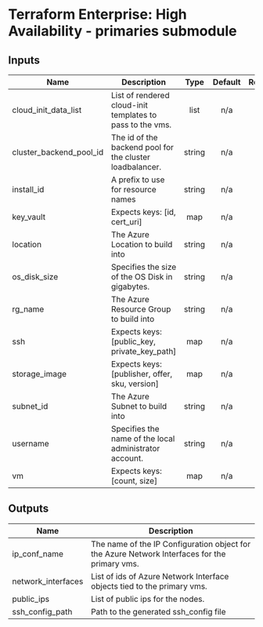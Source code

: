# Terraform Enterprise: High Availability - primaries submodule


## Inputs

| Name | Description | Type | Default | Required |
|------|-------------|:----:|:-----:|:-----:|
| cloud\_init\_data\_list | List of rendered cloud-init templates to pass to the vms. | list | n/a | yes |
| cluster\_backend\_pool\_id | The id of the backend pool for the cluster loadbalancer. | string | n/a | yes |
| install\_id | A prefix to use for resource names | string | n/a | yes |
| key\_vault | Expects keys: [id, cert_uri] | map | n/a | yes |
| location | The Azure Location to build into | string | n/a | yes |
| os\_disk\_size | Specifies the size of the OS Disk in gigabytes. | string | n/a | yes |
| rg\_name | The Azure Resource Group to build into | string | n/a | yes |
| ssh | Expects keys: [public_key, private_key_path] | map | n/a | yes |
| storage\_image | Expects keys: [publisher, offer, sku, version] | map | n/a | yes |
| subnet\_id | The Azure Subnet to build into | string | n/a | yes |
| username | Specifies the name of the local administrator account. | string | n/a | yes |
| vm | Expects keys: [count, size] | map | n/a | yes |

## Outputs

| Name | Description |
|------|-------------|
| ip\_conf\_name | The name of the IP Configuration object for the Azure Network Interfaces for the primary vms. |
| network\_interfaces | List of ids of Azure Network Interface objects tied to the primary vms. |
| public\_ips | List of public ips for the nodes. |
| ssh\_config\_path | Path to the generated ssh_config file |

